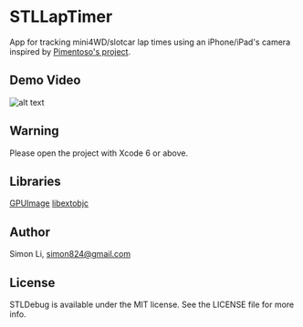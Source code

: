 # STLLapTimer

App for tracking mini4WD/slotcar lap times using an iPhone/iPad's camera inspired by [Pimentoso's project](https://github.com/Pimentoso/AndroidLapTimer).

## Demo Video

![alt text](https://db.tt/2rGabl8t "Demo")

## Warning

Please open the project with Xcode 6 or above.

## Libraries

[GPUImage](https://github.com/BradLarson/GPUImage)
[libextobjc](https://github.com/jspahrsummers/libextobjc)

## Author

Simon Li, simon824@gmail.com

## License

STLDebug is available under the MIT license. See the LICENSE file for more info.